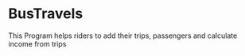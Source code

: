 # BusTravels
This Program helps riders to add their trips, passengers and calculate income from trips
